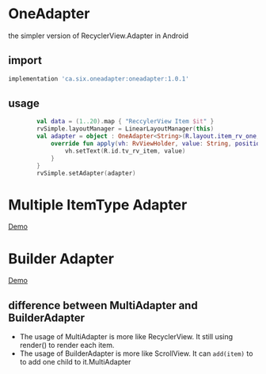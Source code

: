 # OneAdapter
the simpler version of RecyclerView.Adapter in Android

## import
```groovy
implementation 'ca.six.oneadapter:oneadapter:1.0.1'
```

## usage
```kotlin
        val data = (1..20).map { "ReccylerView Item $it" }
        rvSimple.layoutManager = LinearLayoutManager(this)
        val adapter = object : OneAdapter<String>(R.layout.item_rv_one, data) {
            override fun apply(vh: RvViewHolder, value: String, position: Int) {
                vh.setText(R.id.tv_rv_item, value)
            }
        }
        rvSimple.setAdapter(adapter)
```


# Multiple ItemType Adapter
[Demo](https://github.com/songzhw/OneAdapter/blob/master/app/src/main/java/ca/six/oneadapter/demo/MultiAdapterDemo.kt)

# Builder Adapter
[Demo](https://github.com/songzhw/OneAdapter/tree/master/app/src/main/java/ca/six/oneadapter/demo/builder)

## difference between MultiAdapter and BuilderAdapter
* The usage of MultiAdapter is more like RecyclerView. It still using render() to render each item.
* The usage of BuilderAdapter is more like ScrollView. It can `add(item)` to to add one child to it.MultiAdapter
